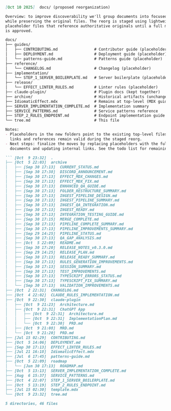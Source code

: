 ```markdown
[Oct 10 2025]  docs/ (proposed reorganization)

Overview: to improve discoverability we'll group documents into focused subfolders
while preserving the original files. The reorg is staged using lightweight
placeholder files that reference authoritative originals until a full migration
is approved.

docs/
├── guides/
│   ├── CONTRIBUTING.md                # Contributor guide (placeholder)
│   ├── DEPLOYMENT.md                  # Deployment guide (placeholder)
│   └── patterns-guide.md              # Patterns guide (placeholder)
├── reference/
│   └── CHANGELOG.md                   # Changelog (placeholder)
├── implementation/
│   └── STEP_1_SERVER_BOILERPLATE.md   # Server boilerplate (placeholder)
├── release/
│   └── EFFECT_LINTER_RULES.md         # Linter rules (placeholder)
├── claude-plugin/                     # Plugin docs (kept together)
├── archive/                           # Historical artifacts (unchanged)
├── IdiomaticEffect.mdx                # Remains at top-level (MDX guide)
├── SERVER_IMPLEMENTATION_COMPLETE.md  # Implementation summary
├── SERVICE_PATTERNS.md                # Service patterns reference
├── STEP_2_RULES_ENDPOINT.md           # Endpoint implementation guide
└── tree.md                            # This file

Notes:
- Placeholders in the new folders point to the existing top-level files so
  links and references remain valid during the staged reorg.
- Next steps: finalize the moves by replacing placeholders with the full
  documents and updating internal links. See the todo list for remaining steps.

``` [Oct  9 23:32]  .
├── [Oct  5 22:03]  archive
│   ├── [Sep 30 17:13]  CURRENT_STATUS.md
│   ├── [Sep 30 17:38]  DISCORD_ANNOUNCEMENT.md
│   ├── [Sep 30 17:13]  EFFECT_MDX_CHANGES.md
│   ├── [Sep 30 17:13]  EFFECT_MDX_FIX.md
│   ├── [Sep 30 17:13]  ENHANCED_QA_GUIDE.md
│   ├── [Sep 30 17:13]  FOLDER_RESTRUCTURE_SUMMARY.md
│   ├── [Sep 30 17:13]  INGEST_PIPELINE_DESIGN.md
│   ├── [Sep 30 17:13]  INGEST_PIPELINE_SUMMARY.md
│   ├── [Sep 30 17:13]  INGEST_QA_INTEGRATION.md
│   ├── [Sep 30 17:13]  INGEST_READY.md
│   ├── [Sep 30 17:13]  INTEGRATION_TESTING_GUIDE.md
│   ├── [Sep 30 17:15]  MERGE_COMPLETE.md
│   ├── [Sep 30 17:13]  PIPELINE_COMPLETE_SUMMARY.md
│   ├── [Sep 30 17:13]  PIPELINE_IMPROVEMENTS_SUMMARY.md
│   ├── [Sep 29 14:25]  PIPELINE_STATUS.md
│   ├── [Sep 30 17:13]  QA_GAP_ANALYSIS.md
│   ├── [Oct  5 22:09]  README.md
│   ├── [Sep 30 17:20]  RELEASE_NOTES_v0.3.0.md
│   ├── [Sep 29 14:25]  RELEASE_PLAN.md
│   ├── [Sep 30 17:13]  RELEASE_READY_SUMMARY.md
│   ├── [Sep 30 17:13]  RULES_GENERATION_IMPROVEMENTS.md
│   ├── [Sep 30 17:13]  SESSION_SUMMARY.md
│   ├── [Sep 30 17:13]  TEST_IMPROVEMENTS.md
│   ├── [Sep 30 17:13]  TYPESCRIPT_ERRORS_STATUS.md
│   ├── [Sep 30 17:13]  TYPESCRIPT_FIX_SUMMARY.md
│   └── [Sep 30 17:13]  VALIDATION_IMPROVEMENTS.md
├── [Oct  2 22:31]  CHANGELOG.md
├── [Oct  4 22:02]  CLAUDE_RULES_IMPLEMENTATION.md
├── [Oct  9 22:30]  claude-plugin
│   ├── [Oct  9 21:23]  Architecture.md
│   ├── [Oct  9 22:31]  ChatGPT App
│   │   ├── [Oct  9 22:31]  Architecture.md
│   │   ├── [Oct  9 22:31]  ImplementationPlan.md
│   │   └── [Oct  9 22:30]  PRD.md
│   ├── [Oct  9 21:08]  MRD.md
│   └── [Oct  9 21:20]  PRD.md
├── [Jul 15 02:29]  CONTRIBUTING.md
├── [Oct  5 14:06]  DEPLOYMENT.md
├── [Sep 30 17:13]  EFFECT_LINTER_RULES.md
├── [Jul 21 16:18]  IdiomaticEffect.mdx
├── [Jul  6 17:45]  patterns-guide.md
├── [Oct  5 22:09]  roadmap
│   └── [Jun 30 17:13]  ROADMAP.md
├── [Oct  5 13:13]  SERVER_IMPLEMENTATION_COMPLETE.md
├── [Aug  6 15:37]  SERVICE_PATTERNS.md
├── [Oct  4 22:07]  STEP_1_SERVER_BOILERPLATE.md
├── [Oct  5 13:19]  STEP_2_RULES_ENDPOINT.md
├── [Jul 15 02:30]  template.mdx
└── [Oct  9 23:32]  tree.md

5 directories, 46 files
